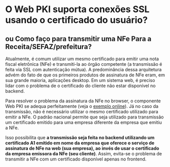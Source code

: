 ﻿# O Web PKI suporta conexões SSL usando o certificado do usuário?

## ou Como faço para transmitir uma NFe Para a Receita/SEFAZ/prefeitura?

Atualmente, é comum utilizar um mesmo certificado para emitir uma nota fiscal eletrônica (NFe) e transmiti-la ao órgão
competente (a transmissão é feita via SSL com autenticação mútua). A predominância dessa arquitetura advém do fato de
que os primeiros produtos de assinatura de NFe eram, em sua grande maioria, aplicações desktop. Em um sistema web, é
preciso lidar com o problema de o certificado do cliente não estar disponível no backend.

Para resolver o problema da assinatura da NFe no browser, o componente Web PKI se adequa perfeitamente (veja o
[exemplo online](https://www.lacunasoftware.com/en/DemoRestPKI/nfeSignature)). Já no caso da transmissão, não é
necessário utilizar o mesmo certificado utilizado para emitir a NFe. O padrão nacional permite que seja utilizado para
transmissão um certificado emitido para uma empresa diferente da empresa que emitiu a NFe.

Isso possibilita que **a transmissão seja feita no backend utilizando um certificado A1 emitido em nome da empresa que
oferece o serviço de assinatura de NFe na web (sua empresa), ao invés de usar o certificado da empresa emissora da NFe
(seu cliente)**. Assim, evita-se o problema de transmitir a NFe com um certificado disponível apenas no frontend.
